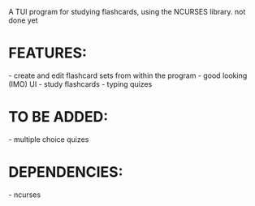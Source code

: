 A TUI program for studying flashcards, using the NCURSES library. not done yet


<h1> FEATURES: </h1>
- create and edit flashcard sets from within the program
- good looking (IMO) UI
- study flashcards
- typing quizes


<h1> TO BE ADDED:</h1>
- multiple choice quizes 

<h1> DEPENDENCIES:</h1>
- ncurses
